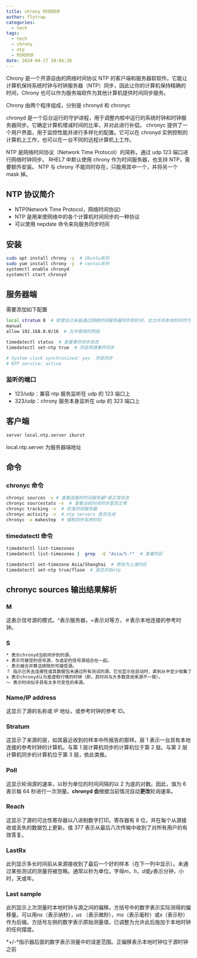 ```yaml
---
title: chrony 时间同步
author: flytrap
categories:
  - tech
tags:
  - tech
  - chrony
  - ntp
  - 时间同步
date: 2024-04-17 10:04:28
---
```


Chrony 是一个开源自由的网络时间协议 NTP 的客户端和服务器软软件。它能让计算机保持系统时钟与时钟服务器（NTP）同步，因此让你的计算机保持精确的时间，Chrony 也可以作为服务端软件为其他计算机提供时间同步服务。

Chrony 由两个程序组成，分别是 chronyd 和 chronyc

chronyd 是一个后台运行的守护进程，用于调整内核中运行的系统时钟和时钟服务器同步。它确定计算机增减时间的比率，并对此进行补偿。
chronyc 提供了一个用户界面，用于监控性能并进行多样化的配置。它可以在 chronyd 实例控制的计算机上工作，也可以在一台不同的远程计算机上工作。

NTP 是网络时间协议（Network Time Protocol）的简称，通过 udp 123 端口进行网络时钟同步。
RHEL7 中默认使用 chrony 作为时间服务器，也支持 NTP，需要额外安装。
NTP 与 chrony 不能同时存在，只能用其中一个，并将另一个 mask 掉。

<!--more-->

## NTP 协议简介

- NTP(Network Time Protocol，网络时间协议)
- NTP 是用来使网络中的各个计算机时间同步的一种协议
- 可以使用 nepdate 命令来向服务同步时间

## 安装

```bash
sudo apt install chrony -y  # Ubuntu系列
sudo yum install chrony -y  # centos系列
systemctl enable chronyd
systemctl start chronyd
```

## 服务器端

需要添加如下配置

```bash
local stratum 8  # 即使自己未能通过网络时间服务器同步到时间，也允许将本地时间作为标准时间授时给其它客户端
manual
allow 192.168.0.0/16  # 允许使用的网段

timedatectl status  # 查看事件同步状态
timedatectl set-ntp true  # 开启网络事件同步

# System clock synchronized: yes  开启同步
# NTP service: active
```

### 监听的端口

- 123/udp：兼容 ntp 服务监听在 udp 的 123 端口上
- 323/udp：chrony 服务本身监听在 udp 的 323 端口上

## 客户端

```bash
server local.ntp.server iburst
```

local.ntp.server 为服务器端地址

## 命令

### chronyc 命令

```bash
chronyc sources -v # 查看连接的时间服务器*是正常状态
chronyc sourcestats -v  # 查看当前时间同步是否正常
chronyc tracking -v  # 校准时间服务器
chronyc activity -v  # ntp servers 是否在线
chronyc -a makestep  # 强制同步系统时刻
```

### timedatectl 命令

```bash
timedatectl list-timezones
timedatectl list-timezones |  grep  -E "Asia/S.*"  # 查看时区

timedatectl set-timezone Asia/Shanghai  # 修改为上海时区
timedatectl set-ntp true/flase  # 是否开启ntp
```

## chronyc sources 输出结果解析

### M

这表示信号源的模式。^表示服务器，=表示对等方，＃表示本地连接的参考时钟。

### S

```bash
* 表示chronyd当前同步到的源。
+ 表示可接受的信号源，与选定的信号源组合在一起。
- 表示被合并算法排除的可接受源。
？ 指示已失去连接性或其数据包未通过所有测试的源。它也显示在启动时，直到从中至少收集了3个样本为止（临时状态）。
x 表示chronyd认为是虚假行情的时钟（即，其时间与大多数其他来源不一致）。
〜 表示时间似乎具有太多可变性的来源。
```

### Name/IP address

这显示了源的名称或 IP 地址，或参考时钟的参考 ID。

### Stratum

这显示了来源的层，如其最近收到的样本中所报告的那样。层 1 表示一台具有本地连接的参考时钟的计算机。与第 1 层计算机同步的计算机位于第 2 层。与第 2 层计算机同步的计算机位于第 3 层，依此类推。

### Poll

这显示轮询源的速率，以秒为单位的时间间隔的以 2 为底的对数。因此，值为 6 表示每 64 秒进行一次测量。**chronyd 会**根据当前情况自动**更改**轮询速率。

### Reach

这显示了源的可达性寄存器以八进制数字打印。寄存器有 8 位，并在每个从源接收或丢失的数据包上更新。值 377 表示从最后八次传输中收到了对所有用户的有效答复。

### LastRx

此列显示多长时间前从来源接收到了最后一个好的样本（在下一列中显示）。未通过某些测试的测量将被忽略。通常以秒为单位。字母*m*，_h_，*d*或*y*表示分钟，小时，天或年。

### Last sample

此列显示上次测量时本地时钟与源之间的偏移。方括号中的数字表示实际测得的偏移量。可以用*ns*（表示纳秒），*us* （表示微秒），_ms_（表示毫秒）或*s*（表示秒）作为后缀。方括号左侧的数字表示原始测量值，已调整为允许此后施加于本地时钟的任何摆度。

*+/-*指示器后面的数字表示测量中的误差范围。正偏移表示本地时钟位于源时钟之前
